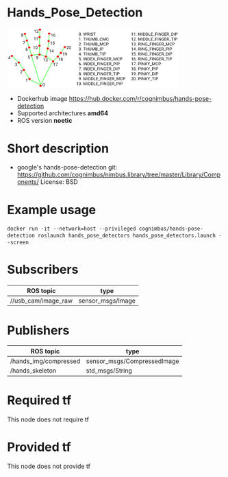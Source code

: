 # Hands_Pose_Detection

<img src="./hands_pose_detection/hand_landmarks.png" alt="hands_pose_detection" width="400"/>

* Dockerhub image https://hub.docker.com/r/cognimbus/hands-pose-detection
* Supported architectures <b>amd64</b>
* ROS version <b>noetic
</b>

# Short description
* google's hands-pose-detection
git: https://github.com/cognimbus/nimbus.library/tree/master/Library/Components/
License: BSD

# Example usage
```
docker run -it --network=host --privileged cognimbus/hands-pose-detection roslaunch hands_pose_detectors hands_pose_detectors.launch --screen
```

# Subscribers
ROS topic | type
--- | ---
//usb_cam/image_raw | sensor_msgs/Image


# Publishers
ROS topic | type
--- | ---
/hands_img/compressed | sensor_msgs/CompressedImage
/hands_skeleton | std_msgs/String


# Required tf
This node does not require tf


# Provided tf
This node does not provide tf



